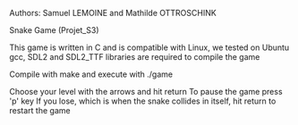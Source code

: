 Authors: Samuel LEMOINE and Mathilde OTTROSCHINK

Snake Game (Projet_S3)

This game is written in C and is compatible with Linux, we tested on Ubuntu
gcc, SDL2 and SDL2_TTF libraries are required to compile the game

Compile with make and execute with ./game

Choose your level with the arrows and hit return
To pause the game press 'p' key
If you lose, which is when the snake collides in itself, hit return to restart the game
